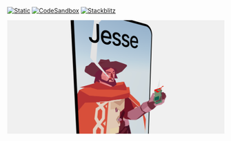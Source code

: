 [![Static](https://img.shields.io/badge/demo-%23646CFF.svg?logo=html5&logoColor=white)](https://pmndrs.github.io/examples/pass-through-portals)
[![CodeSandbox](https://img.shields.io/badge/codesandbox-040404?logo=codesandbox&logoColor=DBDBDB)](https://codesandbox.io/s/github/pmndrs/examples/tree/main/demos/pass-through-portals)
[![Stackblitz](https://img.shields.io/badge/stackblitz-fff?logo=Stackblitz&logoColor=1389FD)](https://stackblitz.com/github/pmndrs/examples/tree/main/demos/pass-through-portals)

![](thumbnail.png)
